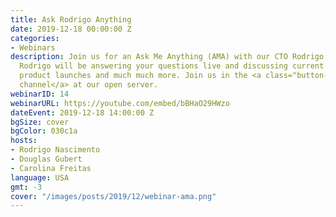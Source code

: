 ```yaml
---
title: Ask Rodrigo Anything
date: 2019-12-18 00:00:00 Z
categories:
- Webinars
description: Join us for an Ask Me Anything (AMA) with our CTO Rodrigo Nascimento.
  Rodrigo will be answering your questions live and discussing current developments,
  product launches and much much more. Join us in the <a class="button--link" href="https://open.rocket.chat/group/kgzels-7-wzjhe-3-kptl">webinar
  channel</a> at our open server.
webinarID: 14
webinarURL: https://youtube.com/embed/bBHaO29HWzo
dateEvent: 2019-12-18 14:00:00 Z
bgSize: cover
bgColor: 030c1a
hosts:
- Rodrigo Nascimento
- Douglas Gubert
- Carolina Freitas
language: USA
gmt: -3
cover: "/images/posts/2019/12/webinar-ama.png"
---
```


